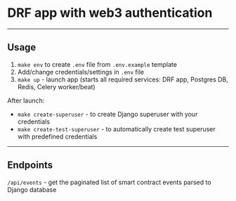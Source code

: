 # DRF app with web3 authentication
---
## Usage

1. `make env` to create `.env` file from `.env.example` template
2. Add/change credentials/settings in `.env` file
3. `make up` - launch app (starts all required services: DRF app, Postgres DB, Redis, Celery worker/beat)

After launch:
- `make create-superuser` - to create Django superuser with your credentials
- `make create-test-superuser` - to automatically create test superuser with predefined credentials

---
## Endpoints
`/api/events` - get the paginated list of smart contract events parsed to Django database

